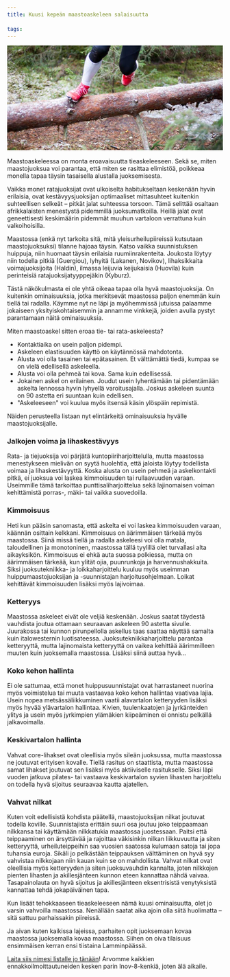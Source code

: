 ```yaml
---
title: Kuusi kepeän maastoaskeleen salaisuutta

tags:
---
```


![](/images/IMG_1796.jpg)

Maastoaskeleessa on monta eroavaisuutta tieaskeleeseen. Sekä se, miten maastojuoksua voi parantaa, että miten se rasittaa elimistöä, poikkeaa monella tapaa täysin tasaisella alustalla juoksemisesta.

Vaikka monet ratajuoksijat ovat ulkoiselta habitukseltaan keskenään hyvin erilaisia, ovat kestävyysjuoksijan optimaaliset mittasuhteet kuitenkin suhteellisen selkeät – pitkät jalat suhteessa torsoon. Tämä selittää osaltaan afrikkalaisten menestystä pidemmillä juoksumatkoilla. Heillä jalat ovat geneettisesti keskimäärin pidemmät muuhun vartaloon verrattuna kuin valkoihoisilla.

Maastossa (enkä nyt tarkoita sitä, mitä yleisurheilupiireissä kutsutaan maastojuoksuksi) tilanne hajoaa täysin. Katso vaikka suunnistuksen huippuja, niin huomaat täysin erilaisia ruumiinrakenteita. Joukosta löytyy niin todella pitkiä (Guergiou), lyhyitä (Lakanen, Novikov), lihaksikkaita voimajuoksijoita (Haldin), ilmassa leijuvia keijukaisia (Huovila) kuin perinteisiä ratajuoksijatyyppejäkin (Kyburz).

Tästä näkökulmasta ei ole yhtä oikeaa tapaa olla hyvä maastojuoksija. On kuitenkin ominaisuuksia, jotka merkitsevät maastossa paljon enemmän kuin tiellä tai radalla. Käymme nyt ne läpi ja myöhemmissä jutuissa palaamme jokaiseen yksityiskohtaisemmin ja annamme vinkkejä, joiden avulla pystyt parantamaan näitä ominaisuuksia.

Miten maastoaskel sitten eroaa tie- tai rata-askeleesta?

- Kontaktiaika on usein paljon pidempi.
- Askeleen elastisuuden käyttö on käytännössä mahdotonta.
- Alusta voi olla tasainen tai epätasainen. Et välttämättä tiedä, kumpaa se on vielä edellisellä askeleella.
- Alusta voi olla pehmeä tai kova. Sama kuin edellisessä.
- Jokainen askel on erilainen. Joudut usein lyhentämään tai pidentämään askelta lennossa hyvin lyhyellä varoitusajalla. Joskus askeleen suunta on 90 astetta eri suuntaan kuin edellisen.
- "Askeleeseen" voi kuulua myös itsensä käsin ylöspäin repimistä.

Näiden perusteella listaan nyt elintärkeitä ominaisuuksia hyvälle maastojuoksijalle.

### Jalkojen voima ja lihaskestävyys

Rata- ja tiejuoksija voi pärjätä kuntopiiriharjoittelulla, mutta maastossa menestykseen mielivän on syytä huolehtia, että jaloista löytyy todellista voimaa ja lihaskestävyyttä. Koska alusta on usein pehmeä ja askelkontakti pitkä, ei juoksua voi laskea kimmoisuuden tai rullaavuuden varaan. Useimmille tämä tarkoittaa punttisaliharjoittelua sekä lajinomaisen voiman kehittämistä porras-, mäki- tai vaikka suovedoilla.

### Kimmoisuus

Heti kun pääsin sanomasta, että askelta ei voi laskea kimmoisuuden varaan, käännän osittain kelkkani. Kimmoisuus on äärimmäisen tärkeää myös maastossa. Siinä missä tiellä ja radalla askeleesi voi olla matala, taloudellinen ja monotoninen, maastossa tällä tyylillä olet turvallasi alta aikayksikön. Kimmoisuus ei ehkä auta suossa polkiessa, mutta on äärimmäisen tärkeää, kun ylität ojia, puunrunkoja ja harvennushakkuita. Siksi juoksutekniikka- ja loikkaharjoittelu kuuluu myös useimman huippumaastojuoksijan ja -suunnistajan harjoitusohjelmaan. Loikat kehittävät kimmoisuuden lisäksi myös lajivoimaa.

### Ketteryys

Maastossa askeleet eivät ole veljiä keskenään. Joskus saatat täydestä vauhdista joutua ottamaan seuraavan askeleen 90 astetta sivulle. Juurakossa tai kunnon pirunpellolla askellus taas saattaa näyttää samalta kuin italowesternin luotisateessa. Juoksutekniikkaharjoittelu parantaa ketteryyttä, mutta lajinomaista ketteryyttä on vaikea kehittää äärimmilleen muuten kuin juoksemalla maastossa. Lisäksi siinä auttaa hyvä…

### Koko kehon hallinta

Ei ole sattumaa, että monet huippusuunnistajat ovat harrastaneet nuorina myös voimistelua tai muuta vastaavaa koko kehon hallintaa vaativaa lajia. Usein nopea metsässäliikkuminen vaatii alavartalon ketteryyden lisäksi myös hyvää ylävartalon hallintaa. Kivien, tuulenkaatojen ja jyrkänteiden ylitys ja usein myös jyrkimpien ylämäkien kiipeäminen ei onnistu pelkällä jalkavoimalla.

### Keskivartalon hallinta

Vahvat core-lihakset ovat oleellisia myös sileän juoksussa, mutta maastossa ne joutuvat erityisen kovalle. Tiellä rasitus on staattista, mutta maastossa samat lihakset joutuvat sen lisäksi myös aktiiviselle rasitukselle. Siksi läpi vuoden jatkuva pilates- tai vastaava keskivartalon syvien lihasten harjoittelu on todella hyvä sijoitus seuraavaa kautta ajatellen.

### Vahvat nilkat

Kuten voit edellisistä kohdista päätellä, maastojuoksijan nilkat joutuvat todella koville. Suunnistajista erittäin suuri osa joutuu joko teippaamaan nilkkansa tai käyttämään nilkkatukia maastossa juostessaan. Paitsi että teippaaminen on ärsyttävää ja rajoittaa väkisinkin nilkan liikkuvuutta ja siten ketteryyttä, urheiluteippeihin saa vuosien saatossa kulumaan satoja tai jopa tuhansia euroja. Sikäli jo pelkästään teippauksen välttäminen on hyvä syy vahvistaa nilkkojaan niin kauan kuin se on mahdollista. Vahvat nilkat ovat oleellisia myös ketteryyden ja siten juoksuvauhdin kannalta, joten nilkkojen pienten lihasten ja akillesjänteen kunnon eteen kannattaa nähdä vaivaa. Tasapainolauta on hyvä sijoitus ja akillesjänteen eksentrisistä venytyksistä kannattaa tehdä jokapäiväinen tapa.

Kun lisäät tehokkaaseen tieaskeleeseen nämä kuusi ominaisuutta, olet jo varsin vahvoilla maastossa. Nenällään saatat aika ajoin olla siitä huolimatta – sitä sattuu parhaissakin piireissä.

Ja aivan kuten kaikissa lajeissa, parhaiten opit juoksemaan kovaa maastossa juoksemalla kovaa maastossa. Siihen on oiva tilaisuus ensimmäisen kerran ensi tiistaina Lamminpäässä.

[Laita siis nimesi listalle jo tänään](http://trailcup.fi/2014/ilmo/)! Arvomme kaikkien ennakkoilmoittautuneiden kesken parin Inov-8-kenkiä, joten älä aikaile.
